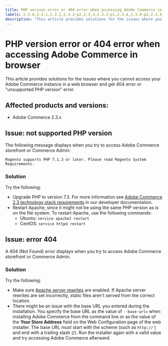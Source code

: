 ```yaml
---
title: PHP version error or 404 error when accessing Adobe Commerce in browser
labels: 2.3.0,2.3.1,2.3.2,2.3.2-p2,2.3.3,2.3.3-p1,2.3.4,2.3.4-p2,2.3.5-p1,2.3.5-p2,2.3.6,Magento Commerce,troubleshooting,Adobe Commerce
description: "This article provides solutions for the issues where you cannot access your Adobe Commerce instance in a web browser and get 404 error or \"unsupported PHP version\" error."
---
```


# PHP version error or 404 error when accessing Adobe Commerce in browser

This article provides solutions for the issues where you cannot access your Adobe Commerce instance in a web browser and get 404 error or "unsupported PHP version" error.

## Affected products and versions:

* Adobe Commerce 2.3.x

## Issue: not supported PHP version

The following message displays when you try to access Adobe Commerce storefront or Commerce Admin:

 `Magento supports PHP 7.1.3 or later. Please read Magento System Requirements.`

<h3 id="solution">Solution</h3>

Try the following:

* Upgrade PHP to version 7.3. For more information see [Adobe Commerce 2.3 technology stack requirements](https://devdocs.magento.com/guides/v2.3/install-gde/system-requirements.html#php) in our developer documentation.
* Restart Apache, since it might not be using the same PHP version as is on the file system. To restart Apache, use the following commands:
    * Ubuntu: `service apache2 restart`
    * CentOS: `service httpd restart`

## Issue: error 404

A 404 (Not Found) error displays when you try to access Adobe Commerce storefront or Commerce Admin.

<h3 id="solution">Solution</h3>

Try the following:

* Make sure [Apache server rewrites](https://devdocs.magento.com/guides/v2.3/install-gde/prereq/apache.html) are enabled. If Apache server rewrites are set incorrectly, static files aren't served from the correct location.
* There might be an issue with the base URL you entered during the installation. You specify the base URL as the value of `--base-url=` when installing Adobe Commerce from the command line or as the value of the **Your Store Address** field on the Web Configuration page of the web installer. The base URL *must* start with the scheme (such as `http://` ) and end with a trailing slash (/). Run the installer again with a valid value and try accessing Adobe Commerce afterward.